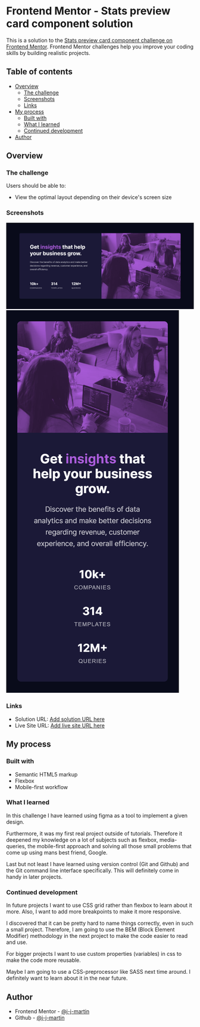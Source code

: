# Frontend Mentor - Stats preview card component solution

This is a solution to the
[Stats preview card component challenge on Frontend Mentor](https://www.frontendmentor.io/challenges/stats-preview-card-component-8JqbgoU62).
Frontend Mentor challenges help you improve your coding skills by building
realistic projects.

## Table of contents

- [Overview](#overview)
  - [The challenge](#the-challenge)
  - [Screenshots](#screenshots)
  - [Links](#links)
- [My process](#my-process)
  - [Built with](#built-with)
  - [What I learned](#what-i-learned)
  - [Continued development](#continued-development)
- [Author](#author)

## Overview

### The challenge

Users should be able to:

- View the optimal layout depending on their device's screen size

### Screenshots

![Desktop Version](./screenshot_desktop.png)
![Mobile Version](./screenshot_mobile.png)

### Links

- Solution URL: [Add solution URL here](https://your-solution-url.com)
- Live Site URL: [Add live site URL here](https://your-live-site-url.com)

## My process

### Built with

- Semantic HTML5 markup
- Flexbox
- Mobile-first workflow

### What I learned

In this challenge I have learned using figma as a tool to implement a given
design.

Furthermore, it was my first real project outside of tutorials. Therefore it
deepened my knowledge on a lot of subjects such as flexbox, media-queries, the
mobile-first approach and solving all those small problems that come up using
mans best friend, Google.

Last but not least I have learned using version control (Git and Github) and the
Git command line interface specifically. This will definitely come in handy in
later projects.

### Continued development

In future projects I want to use CSS grid rather than flexbox to learn about it
more. Also, I want to add more breakpoints to make it more responsive.

I discovered that it can be pretty hard to name things correctly, even in such a
small project. Therefore, I am going to use the BEM (Block Element Modifier)
methodology in the next project to make the code easier to read and use.

For bigger projects I want to use custom properties (variables) in css to make
the code more reusable.

Maybe I am going to use a CSS-preprocessor like SASS next time around. I
definitely want to learn about it in the near future.

## Author

- Frontend Mentor -
  [@j-j-martin](https://www.frontendmentor.io/profile/j-j-martin)
- Github - [@j-j-martin](https://www.github.com/j-j-martin)
